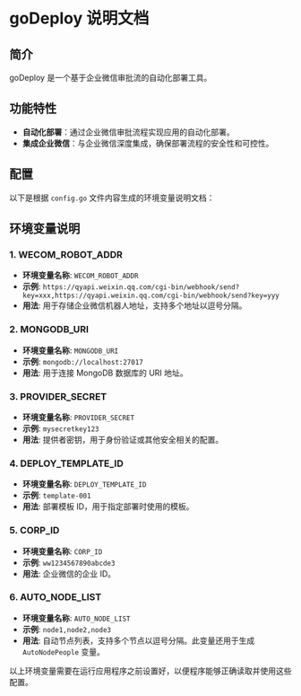 # goDeploy 说明文档

## 简介
goDeploy 是一个基于企业微信审批流的自动化部署工具。

## 功能特性
- **自动化部署**：通过企业微信审批流程实现应用的自动化部署。
- **集成企业微信**：与企业微信深度集成，确保部署流程的安全性和可控性。

## 配置
以下是根据 `config.go` 文件内容生成的环境变量说明文档：

## 环境变量说明

### 1. WECOM_ROBOT_ADDR
- **环境变量名称**: `WECOM_ROBOT_ADDR`
- **示例**: `https://qyapi.weixin.qq.com/cgi-bin/webhook/send?key=xxx,https://qyapi.weixin.qq.com/cgi-bin/webhook/send?key=yyy`
- **用法**: 用于存储企业微信机器人地址，支持多个地址以逗号分隔。

### 2. MONGODB_URI
- **环境变量名称**: `MONGODB_URI`
- **示例**: `mongodb://localhost:27017`
- **用法**: 用于连接 MongoDB 数据库的 URI 地址。

### 3. PROVIDER_SECRET
- **环境变量名称**: `PROVIDER_SECRET`
- **示例**: `mysecretkey123`
- **用法**: 提供者密钥，用于身份验证或其他安全相关的配置。

### 4. DEPLOY_TEMPLATE_ID
- **环境变量名称**: `DEPLOY_TEMPLATE_ID`
- **示例**: `template-001`
- **用法**: 部署模板 ID，用于指定部署时使用的模板。

### 5. CORP_ID
- **环境变量名称**: `CORP_ID`
- **示例**: `ww1234567890abcde3`
- **用法**: 企业微信的企业 ID。

### 6. AUTO_NODE_LIST
- **环境变量名称**: `AUTO_NODE_LIST`
- **示例**: `node1,node2,node3`
- **用法**: 自动节点列表，支持多个节点以逗号分隔。此变量还用于生成 `AutoNodePeople` 变量。

以上环境变量需要在运行应用程序之前设置好，以便程序能够正确读取并使用这些配置。
